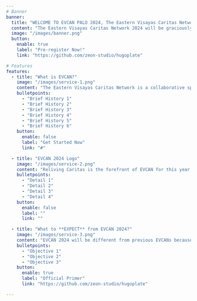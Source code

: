 ```yaml
---
# Banner
banner:
  title: "WELCOME TO EVCAN PALO 2024, The Eastern Visayas Caritas Network Annual Gathering!"
  content: "The Eastern Visayas Caritas Network 2024 will be graciously hosted by the Archdiocese of Palo and the Caritas Palo-Social Action Commission on November 2024 with the theme: Service in the Spirit of Love."
  image: "/images/banner.png"
  button:
    enable: true
    label: "Pre-register Now!"
    link: "https://github.com/zeon-studio/hugoplate"

# Features
features:
  - title: "What is EVCAN?"
    image: "/images/service-1.png"
    content: "The Eastern Visayas Caritas Network is a collaborative space between the Caritas Offices in the Metropolitan Archdiocese of Palo comprising of the Archdiocese of Palo and its suffragan dioceses of Naval, Catarman, Calbayog, Borongan. The EVCAN serves as an avenue for dialogue and an event of renewal and commitment."
    bulletpoints:
      - "Brief History 1"
      - "Brief History 2"
      - "Brief History 3"
      - "Brief History 4"
      - "Brief History 5"
      - "Brief History 6"
    button:
      enable: false
      label: "Get Started Now"
      link: "#"

  - title: "EVCAN 2024 Logo"
    image: "/images/service-2.png"
    content: "Reliving Caritas is the forefront of EVCAN for this year, by repurposing the Caritas Logo to add more detail and character into the design, Caritas Palo envisions a lively and fraternal gathering."
    bulletpoints:
      - "Detail 1"
      - "Detail 2"
      - "Detail 3"
      - "Detail 4"
    button:
      enable: false
      label: ""
      link: ""

  - title: "What to **EXPECT** from EVCAN 2024?"
    image: "/images/service-3.png"
    content: "EVCAN 2024 will be different from previous EVCANs because in this year's event, there is more emphasis on collaboration and humanitarian fraternity. It is the vision of the Host Archdiocese that after EVCAN, Caritas offices in the Metropolitan will be strengthen in communal activities and sustainable development for Eastern Visayas."
    bulletpoints:
      - "Objective 1"
      - "Objective 2"
      - "Objective 3"
    button:
      enable: true
      label: "Official Primer"
      link: "https://github.com/zeon-studio/hugoplate"

---
```

